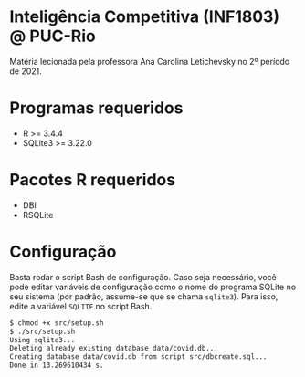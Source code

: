 # Inteligência Competitiva (INF1803) @ PUC-Rio

Matéria lecionada pela professora Ana Carolina Letichevsky no 2º período de 2021.

# Programas requeridos

* R >= 3.4.4
* SQLite3 >= 3.22.0

# Pacotes R requeridos

* DBI
* RSQLite

# Configuração

Basta rodar o script Bash de configuração. Caso seja necessário, você pode editar variáveis de configuração como o nome do programa SQLite no seu sistema (por padrão, assume-se que se chama `sqlite3`). Para isso, edite a variável `SQLITE` no script Bash.

```sh
$ chmod +x src/setup.sh
$ ./src/setup.sh
Using sqlite3...
Deleting already existing database data/covid.db...
Creating database data/covid.db from script src/dbcreate.sql...
Done in 13.269610434 s.
```

